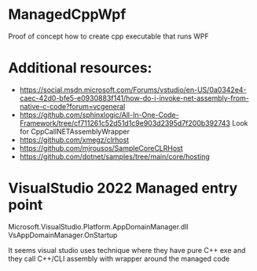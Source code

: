 # ManagedCppWpf
Proof of concept how to create cpp executable that runs WPF

# Additional resources: 
- https://social.msdn.microsoft.com/Forums/vstudio/en-US/0a0342e4-caec-42d0-bfe5-e0930883f141/how-do-i-invoke-net-assembly-from-native-c-code?forum=vcgeneral
- https://github.com/sphinxlogic/All-In-One-Code-Framework/tree/cf711261c52d51d1c9e903d2395d7f200b392743
Look for CppCallNETAssemblyWrapper
- https://github.com/xmegz/clrhost
- https://github.com/mjrousos/SampleCoreCLRHost
- https://github.com/dotnet/samples/tree/main/core/hosting

# VisualStudio 2022 Managed entry point
Microsoft.VisualStudio.Platform.AppDomainManager.dll
VsAppDomainManager.OnStartup

It seems visual studio uses technique where they have pure C++ exe and they call C++/CLI assembly with wrapper around the managed code
